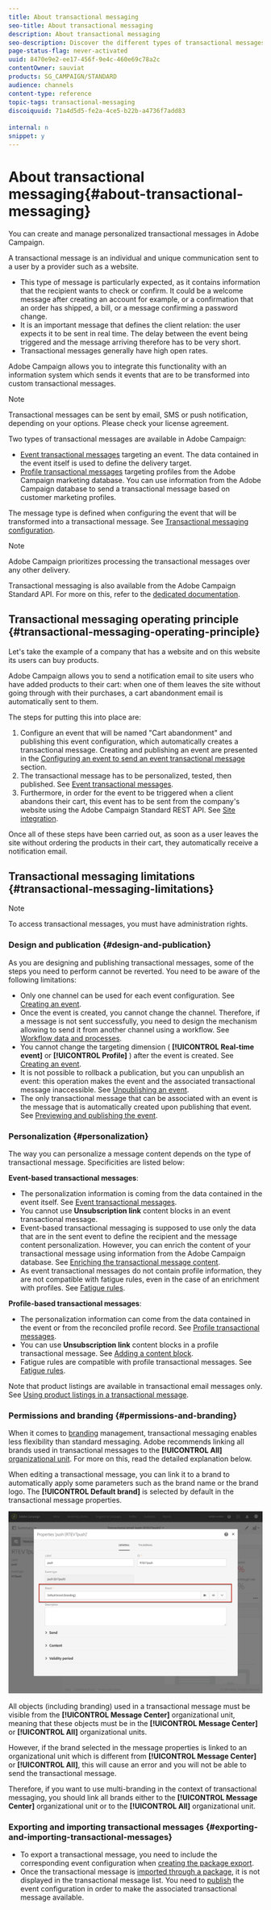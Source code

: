 ```yaml
---
title: About transactional messaging
seo-title: About transactional messaging
description: About transactional messaging
seo-description: Discover the different types of transactional messages you can         send and how they are used in Adobe Campaign.
page-status-flag: never-activated
uuid: 8470e9e2-ee17-456f-9e4c-460e69c78a2c
contentOwner: sauviat
products: SG_CAMPAIGN/STANDARD
audience: channels
content-type: reference
topic-tags: transactional-messaging
discoiquuid: 71a4d5d5-fe2a-4ce5-b22b-a4736f7add83

internal: n
snippet: y
---
```


# About transactional messaging{#about-transactional-messaging}

You can create and manage personalized transactional messages in Adobe Campaign.

A transactional message is an individual and unique communication sent to a user by a provider such as a website.

* This type of message is particularly expected, as it contains information that the recipient wants to check or confirm. It could be a welcome message after creating an account for example, or a confirmation that an order has shipped, a bill, or a message confirming a password change.
* It is an important message that defines the client relation: the user expects it to be sent in real time. The delay between the event being triggered and the message arriving therefore has to be very short.
* Transactional messages generally have high open rates.

Adobe Campaign allows you to integrate this functionality with an information system which sends it events that are to be transformed into custom transactional messages.

>[!NOTE]
>
>Transactional messages can be sent by email, SMS or push notification, depending on your options. Please check your license agreement.

Two types of transactional messages are available in Adobe Campaign:

* [Event transactional messages](../../channels/using/event-transactional-messages.md) targeting an event. The data contained in the event itself is used to define the delivery target.
* [Profile transactional messages](../../channels/using/profile-transactional-messages.md) targeting profiles from the Adobe Campaign marketing database. You can use information from the Adobe Campaign database to send a transactional message based on customer marketing profiles.

The message type is defined when configuring the event that will be transformed into a transactional message. See [Transactional messaging configuration](../../administration/using/configuring-transactional-messaging.md).

>[!NOTE]
>
>Adobe Campaign prioritizes processing the transactional messages over any other delivery.

Transactional messaging is also available from the Adobe Campaign Standard API. For more on this, refer to the [dedicated documentation](https://final-docs.campaign.adobe.com/doc/standard/en/api/ACS_API.html#about-transactional-messaging).

## Transactional messaging operating principle {#transactional-messaging-operating-principle}

Let's take the example of a company that has a website and on this website its users can buy products.

Adobe Campaign allows you to send a notification email to site users who have added products to their cart: when one of them leaves the site without going through with their purchases, a cart abandonment email is automatically sent to them.

The steps for putting this into place are:

1. Configure an event that will be named "Cart abandonment" and publishing this event configuration, which automatically creates a transactional message. Creating and publishing an event are presented in the [Configuring an event to send an event transactional message](../../administration/using/configuring-transactional-messaging.md#use-case--configuring-an-event-to-send-a-transactional-message) section.
1. The transactional message has to be personalized, tested, then published. See [Event transactional messages](../../channels/using/event-transactional-messages.md).
1. Furthermore, in order for the event to be triggered when a client abandons their cart, this event has to be sent from the company's website using the Adobe Campaign Standard REST API. See [Site integration](../../administration/using/configuring-transactional-messaging.md#integrating-the-triggering-of-the-event-in-a-website).

Once all of these steps have been carried out, as soon as a user leaves the site without ordering the products in their cart, they automatically receive a notification email.

## Transactional messaging limitations {#transactional-messaging-limitations}

>[!NOTE]
>
>To access transactional messages, you must have administration rights.

### Design and publication {#design-and-publication}

As you are designing and publishing transactional messages, some of the steps you need to perform cannot be reverted. You need to be aware of the following limitations:

* Only one channel can be used for each event configuration. See [Creating an event](../../administration/using/configuring-transactional-messaging.md#creating-an-event).
* Once the event is created, you cannot change the channel. Therefore, if a message is not sent successfully, you need to design the mechanism allowing to send it from another channel using a workflow. See [Workflow data and processes](../../automating/using/workflow-data-and-processes.md).
* You cannot change the targeting dimension ( **[!UICONTROL Real-time event]** or **[!UICONTROL Profile]** ) after the event is created. See [Creating an event](../../administration/using/configuring-transactional-messaging.md#creating-an-event).
* It is not possible to rollback a publication, but you can unpublish an event: this operation makes the event and the associated transactional message inaccessible. See [Unpublishing an event](../../administration/using/configuring-transactional-messaging.md#unpublishing-an-event).
* The only transactional message that can be associated with an event is the message that is automatically created upon publishing that event. See [Previewing and publishing the event](../../administration/using/configuring-transactional-messaging.md#previewing-and-publishing-the-event).

### Personalization {#personalization}

The way you can personalize a message content depends on the type of transactional message. Specificities are listed below:

**Event-based transactional messages**:

* The personalization information is coming from the data contained in the event itself. See [Event transactional messages](../../channels/using/event-transactional-messages.md).
* You cannot use **Unsubscription link** content blocks in an event transactional message.
* Event-based transactional messaging is supposed to use only the data that are in the sent event to define the recipient and the message content personalization. However, you can enrich the content of your transactional message using information from the Adobe Campaign database. See [Enriching the transactional message content](../../administration/using/configuring-transactional-messaging.md#enriching-the-transactional-message-content).
* As event transactional messages do not contain profile information, they are not compatible with fatigue rules, even in the case of an enrichment with profiles. See [Fatigue rules](../../administration/using/fatigue-rules.md).

**Profile-based transactional messages**:

* The personalization information can come from the data contained in the event or from the reconciled profile record. See [Profile transactional messages](../../channels/using/profile-transactional-messages.md).
* You can use **Unsubscription link** content blocks in a profile transactional message. See [Adding a content block](../../designing/using/personalization.md#adding-a-content-block).
* Fatigue rules are compatible with profile transactional messages. See [Fatigue rules](../../administration/using/fatigue-rules.md).

Note that product listings are available in transactional email messages only. See [Using product listings in a transactional message](../../channels/using/event-transactional-messages.md#using-product-listings-in-a-transactional-message).

### Permissions and branding {#permissions-and-branding}

When it comes to [branding](../../administration/using/branding.md) management, transactional messaging enables less flexibility than standard messaging. Adobe recommends linking all brands used in transactional messages to the **[!UICONTROL All]** [organizational unit](../../administration/using/organizational-units.md). For more on this, read the detailed explanation below.

When editing a transactional message, you can link it to a brand to automatically apply some parameters such as the brand name or the brand logo. The **[!UICONTROL Default brand]** is selected by default in the transactional message properties.

![](assets/message-center_branding.png)

All objects (including branding) used in a transactional message must be visible from the **[!UICONTROL Message Center]** organizational unit, meaning that these objects must be in the **[!UICONTROL Message Center]** or **[!UICONTROL All]** organizational units.

However, if the brand selected in the message properties is linked to an organizational unit which is different from **[!UICONTROL Message Center]** or **[!UICONTROL All]**, this will cause an error and you will not be able to send the transactional message.

Therefore, if you want to use multi-branding in the context of transactional messaging, you should link all brands either to the **[!UICONTROL Message Center]** organizational unit or to the **[!UICONTROL All]** organizational unit.

### Exporting and importing transactional messages {#exporting-and-importing-transactional-messages}

* To export a transactional message, you need to include the corresponding event configuration when [creating the package export](../../automating/using/managing-packages.md#creating-a-package).
* Once the transactional message is [imported through a package](../../automating/using/managing-packages.md#importing-a-package), it is not displayed in the transactional message list. You need to [publish](../../administration/using/configuring-transactional-messaging.md#previewing-and-publishing-the-event) the event configuration in order to make the associated transactional message available.


